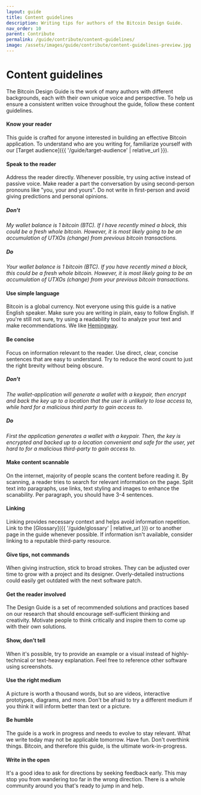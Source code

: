 ```yaml
---
layout: guide
title: Content guidelines
description: Writing tips for authors of the Bitcoin Design Guide.
nav_order: 10
parent: Contribute
permalink: /guide/contribute/content-guidelines/
image: /assets/images/guide/contribute/content-guidelines-preview.jpg
---
```


# Content guidelines

The Bitcoin Design Guide is the work of many authors with different backgrounds, each with their own unique voice and perspective. To help us ensure a consistent written voice throughout the guide, follow these content guidelines.

#### Know your reader

This guide is crafted for anyone interested in building an effective Bitcoin application. To understand who are you writing for, familiarize yourself with our [Target audience]({{ '/guide/target-audience' | relative_url }}).

#### Speak to the reader

Address the reader directly. Whenever possible, try using active instead of passive voice. Make reader a part the conversation by using second-person pronouns like "you, your and yours". Do not write in first-person and avoid giving predictions and personal opinions.

##### Don't

*My wallet balance is 1 bitcoin (BTC). If I have recently mined a block, this could be a fresh whole bitcoin. However, it is most likely going to be an accumulation of UTXOs (change) from previous bitcoin transactions.*

##### Do

*Your wallet balance is 1 bitcoin (BTC). If you have recently mined a block, this could be a fresh whole bitcoin. However, it is most likely going to be an accumulation of UTXOs (change) from your previous bitcoin transactions.*


#### Use simple language

Bitcoin is a global currency. Not everyone using this guide is a native English speaker. Make sure you are writing in plain, easy to follow English. If you're still not sure, try using a readability tool to analyze your text and make recommendations. We like [Hemingway](http://www.hemingwayapp.com).

#### Be concise

Focus on information relevant to the reader. Use direct, clear, concise sentences that are easy to understand. Try to reduce the word count to just the right brevity without being obscure.

##### Don't

*The wallet-application will generate a wallet with a keypair, then encrypt and back the key up to a location that the user is unlikely to lose access to, while hard for a malicious third party to gain access to.*

##### Do

*First the application generates a wallet with a keypair. Then, the key is encrypted and backed up to a location convenient and safe for the user, yet hard to for a malicious third-party to gain access to.*

#### Make content scannable

On the internet, majority of people scans the content before reading it. By scanning, a reader tries to search for relevant information on the page.
Split text into paragraphs, use links, text styling and images to enhance the scanability. Per paragraph, you should have 3-4 sentences.

#### Linking

Linking provides necessary context and helps avoid information repetition. Link to the [Glossary]({{ '/guide/glossary' | relative_url }}) or to another page in the guide whenever possible. If information isn't available, consider linking to a reputable third-party resource.

#### Give tips, not commands

When giving instruction, stick to broad strokes. They can be adjusted over time to grow with a project and its designer. Overly-detailed instructions could easily get outdated with the next software patch.

#### Get the reader involved

The Design Guide is a set of recommended solutions and practices based on our research that should encourage self-sufficient thinking and creativity. Motivate people to think critically and inspire them to come up with their own solutions.

#### Show, don’t tell

When it's possible, try to provide an example or a visual instead of highly-technical or text-heavy explanation. Feel free to reference other software using screenshots.

#### Use the right medium

A picture is worth a thousand words, but so are videos, interactive prototypes, diagrams, and more. Don't be afraid to try a different medium if you think it will inform better than text or a picture.

#### Be humble

The guide is a work in progress and needs to evolve to stay relevant. What we write today may not be applicable tomorrow. Have fun. Don't overthink things. Bitcoin, and therefore this guide, is the ultimate work-in-progress.

#### Write in the open

It's a good idea to ask for directions by seeking feedback early. This may stop you from wandering too far in the wrong direction. There is a whole community around you that's ready to jump in and help.
